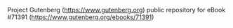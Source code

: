 Project Gutenberg (https://www.gutenberg.org) public repository
for eBook #71391 (https://www.gutenberg.org/ebooks/71391)
